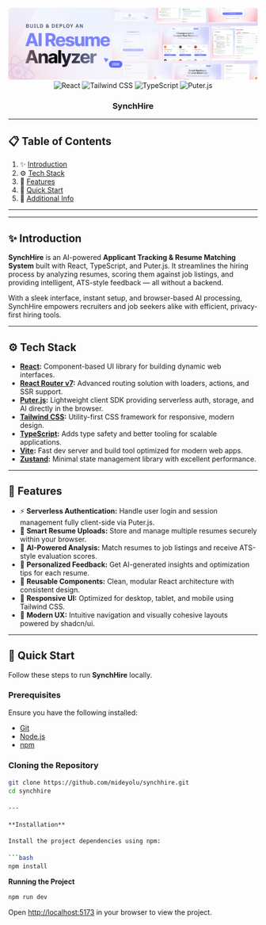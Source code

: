 <div align="center">
  <br />
  <!-- <a href="https://www.youtube.com/watch?v=iYOz165wGkQ" target="_blank"> -->
    <img src="public/readme/hero.webp" alt="Project Banner">
  </a>
  <br />

  <div>
    <img alt="React" src="https://img.shields.io/badge/React-4c84f3?style=for-the-badge&logo=react&logoColor=white">
    <img alt="Tailwind CSS" src="https://img.shields.io/badge/Tailwind-38B2AC?style=for-the-badge&logo=tailwind-css&logoColor=white" />
    <img alt="TypeScript" src="https://img.shields.io/badge/TypeScript-3178C6?style=for-the-badge&logo=typescript&logoColor=white" />
    <img alt="Puter.js" src="https://img.shields.io/badge/Puter.js-181758?style=for-the-badge&logoColor=white">
  </div>

  <h3 align="center">SynchHire</h3>
</div>

---

## 📋 Table of Contents
1. ✨ [Introduction](#introduction)
2. ⚙️ [Tech Stack](#tech-stack)
3. 🔋 [Features](#features)
4. 🤸 [Quick Start](#quick-start)
5. 🚀 [Additional Info](#more)

---

---

## ✨ Introduction <a name="introduction"></a>

**SynchHire** is an AI-powered **Applicant Tracking & Resume Matching System** built with React, TypeScript, and Puter.js.
It streamlines the hiring process by analyzing resumes, scoring them against job listings, and providing intelligent, ATS-style feedback — all without a backend.

With a sleek interface, instant setup, and browser-based AI processing, SynchHire empowers recruiters and job seekers alike with efficient, privacy-first hiring tools.

---

## ⚙️ Tech Stack <a name="tech-stack"></a>

- **[React](https://react.dev/):** Component-based UI library for building dynamic web interfaces.
- **[React Router v7](https://reactrouter.com/):** Advanced routing solution with loaders, actions, and SSR support.
- **[Puter.js](https://jsm.dev/resumind-puterjs):** Lightweight client SDK providing serverless auth, storage, and AI directly in the browser.
- **[Tailwind CSS](https://tailwindcss.com/):** Utility-first CSS framework for responsive, modern design.
- **[TypeScript](https://www.typescriptlang.org/):** Adds type safety and better tooling for scalable applications.
- **[Vite](https://vite.dev/):** Fast dev server and build tool optimized for modern web apps.
- **[Zustand](https://github.com/pmndrs/zustand):** Minimal state management library with excellent performance.

---

## 🔋 Features <a name="features"></a>

- ⚡ **Serverless Authentication:** Handle user login and session management fully client-side via Puter.js.
- 📁 **Smart Resume Uploads:** Store and manage multiple resumes securely within your browser.
- 🤖 **AI-Powered Analysis:** Match resumes to job listings and receive ATS-style evaluation scores.
- 💬 **Personalized Feedback:** Get AI-generated insights and optimization tips for each resume.
- 🧩 **Reusable Components:** Clean, modular React architecture with consistent design.
- 📱 **Responsive UI:** Optimized for desktop, tablet, and mobile using Tailwind CSS.
- 🧠 **Modern UX:** Intuitive navigation and visually cohesive layouts powered by shadcn/ui.

---

## <a name="quick-start">🤸 Quick Start</a>

Follow these steps to run **SynchHire** locally.

### **Prerequisites**
Ensure you have the following installed:
- [Git](https://git-scm.com/)
- [Node.js](https://nodejs.org/)
- [npm](https://www.npmjs.com/)

### **Cloning the Repository**
```bash
git clone https://github.com/mideyolu/synchhire.git
cd synchhire

---

**Installation**

Install the project dependencies using npm:

```bash
npm install
```

**Running the Project**

```bash
npm run dev
```

Open [http://localhost:5173](http://localhost:5173) in your browser to view the project.
